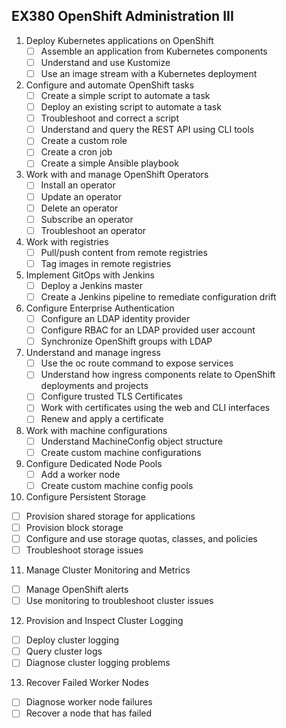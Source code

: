 ## EX380 OpenShift Administration III

1. Deploy Kubernetes applications on OpenShift
   - [ ] Assemble an application from Kubernetes components
   - [ ] Understand and use Kustomize
   - [ ] Use an image stream with a Kubernetes deployment
2. Configure and automate OpenShift tasks
   - [ ] Create a simple script to automate a task
   - [ ] Deploy an existing script to automate a task
   - [ ] Troubleshoot and correct a script
   - [ ] Understand and query the REST API using CLI tools
   - [ ] Create a custom role
   - [ ] Create a cron job
   - [ ] Create a simple Ansible playbook
3. Work with and manage OpenShift Operators
   - [ ] Install an operator
   - [ ] Update an operator
   - [ ] Delete an operator
   - [ ] Subscribe an operator
   - [ ] Troubleshoot an operator
4. Work with registries
   - [ ] Pull/push content from remote registries
   - [ ] Tag images in remote registries
5. Implement GitOps with Jenkins
   - [ ] Deploy a Jenkins master
   - [ ] Create a Jenkins pipeline to remediate configuration drift
6. Configure Enterprise Authentication
   - [ ] Configure an LDAP identity provider
   - [ ] Configure RBAC for an LDAP provided user account
   - [ ] Synchronize OpenShift groups with LDAP
7. Understand and manage ingress
   - [ ] Use the oc route command to expose services
   - [ ] Understand how ingress components relate to OpenShift deployments and projects
   - [ ] Configure trusted TLS Certificates
   - [ ] Work with certificates using the web and CLI interfaces
   - [ ] Renew and apply a certificate
8. Work with machine configurations
   - [ ] Understand MachineConfig object structure
   - [ ] Create custom machine configurations
9. Configure Dedicated Node Pools
   - [ ] Add a worker node
   - [ ] Create custom machine config pools
10. Configure Persistent Storage
   - [ ] Provision shared storage for applications
   - [ ] Provision block storage
   - [ ] Configure and use storage quotas, classes, and policies
   - [ ] Troubleshoot storage issues
11. Manage Cluster Monitoring and Metrics
   - [ ] Manage OpenShift alerts
   - [ ] Use monitoring to troubleshoot cluster issues
12. Provision and Inspect Cluster Logging
   - [ ] Deploy cluster logging
   - [ ] Query cluster logs
   - [ ] Diagnose cluster logging problems
13. Recover Failed Worker Nodes
   - [ ] Diagnose worker node failures
   - [ ] Recover a node that has failed
